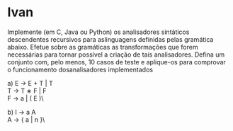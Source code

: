 # Ivan 

Implemente (em C, Java ou Python) os analisadores sintáticos descendentes recursivos para aslinguagens definidas pelas gramática abaixo. Efetue sobre as gramáticas as transformações que forem  necessárias  para  tornar  possível  a  criação  de  tais  analisadores. Defina  um  conjunto com, pelo menos, 10 casos de teste e aplique-os para comprovar o funcionamento dosanalisadores implementados

a)  E → E + T | T\
    T → T ∗ F | F\
    F → a | ( E )\
   
b)  I → a A\
    A → { a | n }\
